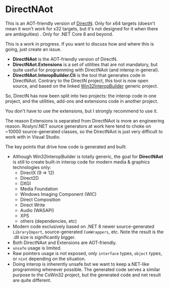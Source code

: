 # DirectNAot
This is an AOT-friendly version of [DirectN](https://github.com/smourier/DirectN). Only for x64 targets (doesn't mean it won't work for x32 targets, but it's not designed for it when there are ambiguities) . Only for .NET Core 8 and beyond.

This is a work in progress. If you want to discuss how and where this is going, just create an issue.

* **DirectNAot** is the AOT-friendly version of DirectN.
* **DirectNAot.Extensions** is a set of utilities that are not mandatory, but quite useful for programming with DirectNAot (and interop in general).
* **DirectNAot.InteropBuilder.Cli** is the tool that generates code in DirectNAot. Contrary to the DirectN project, this tool is now open source, and based on the linked [Win32InteropBuilder](https://github.com/smourier/Win32InteropBuilder) generic project.

So, DirectN has now been split into two projects: the interop code in one project, and the utilities, add-ons and extensions code in another project.

You don't have to use the extensions, but I strongly recommend to use it.

The reason Extensions is separated from DirectNAot is more an engineering reason. Roslyn/.NET source generators at work here tend to choke on ~10000 source-generated classes, so the DirectNAot is just very difficult to work with in Visual Studio.

The key points that drive how code is generated and built:
* Although Win32InteropBuilder is totally generic, the goal for **DirectNAot** is still to create built-in interop code for modern media & graphics technologies only:
    * DirectX (9 => 12)
    * Direct2D
    * DXGI
    * Media Foundation
    * Windows Imaging Component (WIC)
    * Direct Composition
    * Direct Write
    * Audio (WASAPI)
    * XPS
    * others (dependencies, etc)
* Modern code exclusively based on .NET 8 newer source-generated `LibraryImport`, source-generated `ComWrappers`, etc. Note the result is the .dll size is significantly bigger.
* Both DirectNAot and Extensions are AOT-friendly.
* `unsafe` usage is limited.
* Raw pointers usage is not exposed, only `interface` types, `object` types, or `nint` depending on the situation.
* Doing interop is inherently unsafe but we want to keep a.NET-like programming whenever possible. The generated code serves a similar purpose to the CsWin32 project, but the generated code and net result are quite different.
